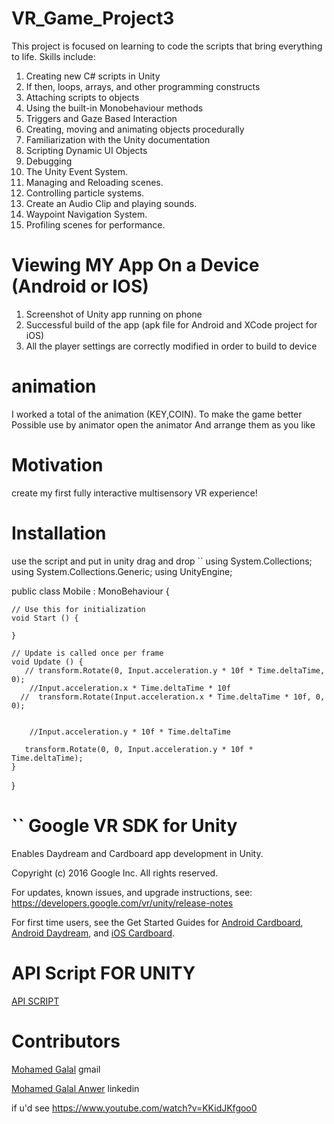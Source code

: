 # VR_Game_Project3
This project is focused on learning to code the scripts that bring everything to life. Skills include:

1. Creating new C# scripts in Unity
2. If then, loops, arrays, and other programming constructs
3. Attaching scripts to objects
4. Using the built-in Monobehaviour methods
5. Triggers and Gaze Based Interaction
6. Creating, moving and animating objects procedurally
7. Familiarization with the Unity documentation
8. Scripting Dynamic UI Objects
9. Debugging
10. The Unity Event System.
11. Managing and Reloading scenes.
12. Controlling particle systems.
13. Create an Audio Clip and playing sounds.
14. Waypoint Navigation System.
15. Profiling scenes for performance.

Viewing MY App On a Device (Android or IOS)
=================================================================================

1. Screenshot of Unity app running on phone
2. Successful build of the app (apk file for Android and XCode project for iOS)
3. All the player settings are correctly modified in order to build to device

# animation
 I worked a total of the animation (KEY,COIN). To make the game better
Possible use by animator 
open the animator  And arrange them as you like
# Motivation

 create my  first fully interactive multisensory VR experience!

# Installation
use the script and put in unity drag and drop
``
using System.Collections;
using System.Collections.Generic;
using UnityEngine;

public class Mobile : MonoBehaviour {

	// Use this for initialization
	void Start () {
		
	}
	
	// Update is called once per frame
	void Update () {
       // transform.Rotate(0, Input.acceleration.y * 10f * Time.deltaTime, 0);
        //Input.acceleration.x * Time.deltaTime * 10f
      //  transform.Rotate(Input.acceleration.x * Time.deltaTime * 10f, 0, 0);


        //Input.acceleration.y * 10f * Time.deltaTime

       transform.Rotate(0, 0, Input.acceleration.y * 10f * Time.deltaTime);
	}
}

``
Google VR SDK for Unity
===========================================================
Enables Daydream and Cardboard app development in Unity.

Copyright (c) 2016 Google Inc. All rights reserved.

For updates, known issues, and upgrade instructions, see: https://developers.google.com/vr/unity/release-notes

For first time users, see the Get Started Guides for [ Android Cardboard](https://developers.google.com/vr/unity/get-started),  [  Android Daydream](https://developers.google.com/vr/unity/get-started), and  [ iOS Cardboard](https://developers.google.com/vr/unity/get-started-ios).

# API Script FOR UNITY

[ API SCRIPT](https://docs.unity3d.com/ScriptReference/index.html)

# Contributors
[Mohamed Galal](abogalalmedo@gmail.com) gmail

[Mohamed Galal Anwer](https://www.linkedin.com/in/mohamedgalalanwer/) linkedin






 
   if u'd see 
  https://www.youtube.com/watch?v=KKidJKfgoo0
